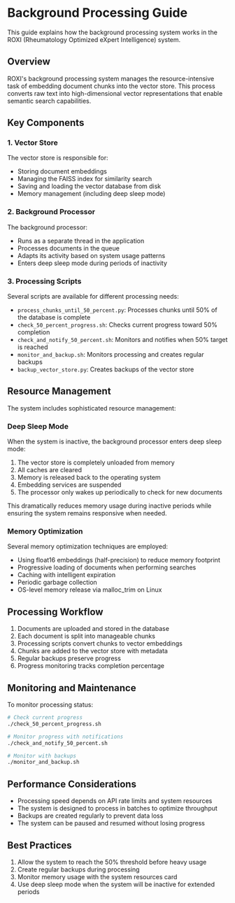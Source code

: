 # Background Processing Guide

This guide explains how the background processing system works in the ROXI (Rheumatology Optimized eXpert Intelligence) system.

## Overview

ROXI's background processing system manages the resource-intensive task of embedding document chunks into the vector store. This process converts raw text into high-dimensional vector representations that enable semantic search capabilities.

## Key Components

### 1. Vector Store

The vector store is responsible for:
- Storing document embeddings
- Managing the FAISS index for similarity search
- Saving and loading the vector database from disk
- Memory management (including deep sleep mode)

### 2. Background Processor

The background processor:
- Runs as a separate thread in the application
- Processes documents in the queue
- Adapts its activity based on system usage patterns
- Enters deep sleep mode during periods of inactivity

### 3. Processing Scripts

Several scripts are available for different processing needs:

- `process_chunks_until_50_percent.py`: Processes chunks until 50% of the database is complete
- `check_50_percent_progress.sh`: Checks current progress toward 50% completion
- `check_and_notify_50_percent.sh`: Monitors and notifies when 50% target is reached
- `monitor_and_backup.sh`: Monitors processing and creates regular backups
- `backup_vector_store.py`: Creates backups of the vector store

## Resource Management

The system includes sophisticated resource management:

### Deep Sleep Mode

When the system is inactive, the background processor enters deep sleep mode:

1. The vector store is completely unloaded from memory
2. All caches are cleared
3. Memory is released back to the operating system
4. Embedding services are suspended
5. The processor only wakes up periodically to check for new documents

This dramatically reduces memory usage during inactive periods while ensuring the system remains responsive when needed.

### Memory Optimization

Several memory optimization techniques are employed:

- Using float16 embeddings (half-precision) to reduce memory footprint
- Progressive loading of documents when performing searches
- Caching with intelligent expiration
- Periodic garbage collection
- OS-level memory release via malloc_trim on Linux

## Processing Workflow

1. Documents are uploaded and stored in the database
2. Each document is split into manageable chunks
3. Processing scripts convert chunks to vector embeddings
4. Chunks are added to the vector store with metadata
5. Regular backups preserve progress
6. Progress monitoring tracks completion percentage

## Monitoring and Maintenance

To monitor processing status:

```bash
# Check current progress
./check_50_percent_progress.sh

# Monitor progress with notifications
./check_and_notify_50_percent.sh

# Monitor with backups
./monitor_and_backup.sh
```

## Performance Considerations

- Processing speed depends on API rate limits and system resources
- The system is designed to process in batches to optimize throughput
- Backups are created regularly to prevent data loss
- The system can be paused and resumed without losing progress

## Best Practices

1. Allow the system to reach the 50% threshold before heavy usage
2. Create regular backups during processing
3. Monitor memory usage with the system resources card
4. Use deep sleep mode when the system will be inactive for extended periods